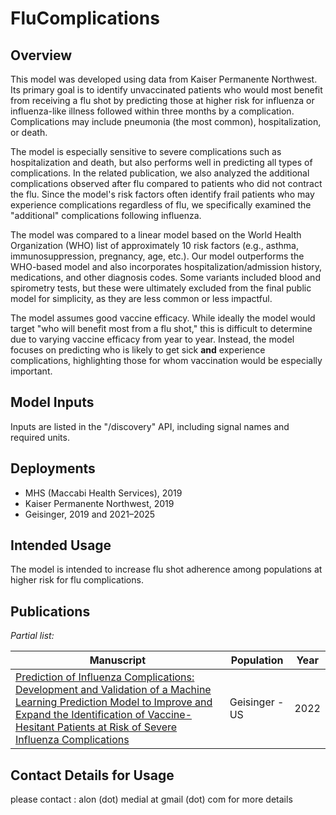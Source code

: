 # FluComplications

## Overview
This model was developed using data from Kaiser Permanente Northwest. Its primary goal is to identify unvaccinated patients who would most benefit from receiving a flu shot by predicting those at higher risk for influenza or influenza-like illness followed within three months by a complication. Complications may include pneumonia (the most common), hospitalization, or death.

The model is especially sensitive to severe complications such as hospitalization and death, but also performs well in predicting all types of complications. In the related publication, we also analyzed the additional complications observed after flu compared to patients who did not contract the flu. Since the model's risk factors often identify frail patients who may experience complications regardless of flu, we specifically examined the "additional" complications following influenza.

The model was compared to a linear model based on the World Health Organization (WHO) list of approximately 10 risk factors (e.g., asthma, immunosuppression, pregnancy, age, etc.). Our model outperforms the WHO-based model and also incorporates hospitalization/admission history, medications, and other diagnosis codes. Some variants included blood and spirometry tests, but these were ultimately excluded from the final public model for simplicity, as they are less common or less impactful.

The model assumes good vaccine efficacy. While ideally the model would target "who will benefit most from a flu shot," this is difficult to determine due to varying vaccine efficacy from year to year. Instead, the model focuses on predicting who is likely to get sick **and** experience complications, highlighting those for whom vaccination would be especially important.

## Model Inputs

Inputs are listed in the "/discovery" API, including signal names and required units.

## Deployments

- MHS (Maccabi Health Services), 2019
- Kaiser Permanente Northwest, 2019
- Geisinger, 2019 and 2021–2025

## Intended Usage

The model is intended to increase flu shot adherence among populations at higher risk for flu complications.

## Publications

*Partial list:*

| Manuscript | Population | Year |
|------------|------------|------|
| [Prediction of Influenza Complications: Development and Validation of a Machine Learning Prediction Model to Improve and Expand the Identification of Vaccine-Hesitant Patients at Risk of Severe Influenza Complications](https://pubmed.ncbi.nlm.nih.gov/35893436/) | Geisinger - US | 2022 |

## Contact Details for Usage

please contact : alon (dot) medial at gmail (dot) com for more details